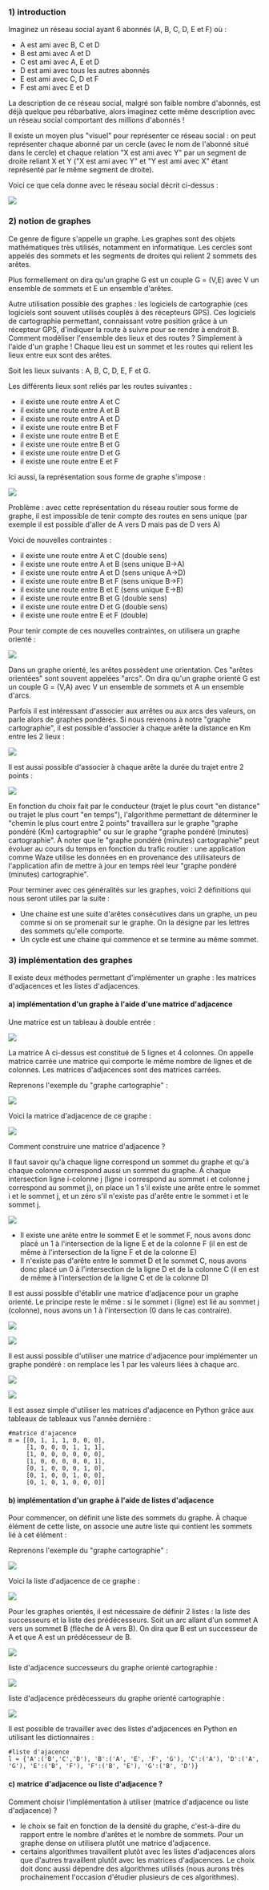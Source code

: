 ### 1) introduction

Imaginez un réseau social ayant 6 abonnés (A, B, C, D, E et F) où :

- A est ami avec B, C et D
- B est ami avec A et D
- C est ami avec A, E et D
- D est ami avec tous les autres abonnés
- E est ami avec C, D et F
- F est ami avec E et D

La description de ce réseau social, malgré son faible nombre d'abonnés, est déjà quelque peu rébarbative, alors imaginez cette même description avec un réseau social comportant des millions d'abonnés !

Il existe un moyen plus "visuel" pour représenter ce réseau social : on peut représenter chaque abonné par un cercle (avec le nom de l'abonné situé dans le cercle) et chaque relation "X est ami avec Y" par un segment de droite reliant X et Y ("X est ami avec Y" et "Y est ami avec X" étant représenté par le même segment de droite).

Voici ce que cela donne avec le réseau social décrit ci-dessus :

![](img/c9c_1.png)

### 2) notion de graphes

Ce genre de figure s'appelle un graphe. Les graphes sont des objets mathématiques très utilisés, notamment en informatique. Les cercles sont appelés des sommets et les segments de droites qui relient 2 sommets des arêtes.

Plus formellement on dira qu'un graphe G est un couple G = (V,E) avec V un ensemble de sommets et E un ensemble d'arêtes.

Autre utilisation possible des graphes : les logiciels de cartographie (ces logiciels sont souvent utilisés couplés à des récepteurs GPS). Ces logiciels de cartographie permettant, connaissant votre position grâce à un récepteur GPS, d'indiquer la route à suivre pour se rendre à endroit B. Comment modéliser l'ensemble des lieux et des routes ? Simplement à l'aide d'un graphe ! Chaque lieu est un sommet et les routes qui relient les lieux entre eux sont des arêtes.

Soit les lieux suivants : A, B, C, D, E, F et G.

Les différents lieux sont reliés par les routes suivantes :

- il existe une route entre A et C
- il existe une route entre A et B
- il existe une route entre A et D
- il existe une route entre B et F
- il existe une route entre B et E
- il existe une route entre B et G
- il existe une route entre D et G
- il existe une route entre E et F

Ici aussi, la représentation sous forme de graphe s'impose :

![](img/c9c_2.png)

Problème : avec cette représentation du réseau routier sous forme de graphe, il est impossible de tenir compte des routes en sens unique (par exemple il est possible d'aller de A vers D mais pas de D vers A)

Voici de nouvelles contraintes :

- il existe une route entre A et C (double sens)
- il existe une route entre A et B (sens unique B->A)
- il existe une route entre A et D (sens unique A->D)
- il existe une route entre B et F (sens unique B->F)
- il existe une route entre B et E (sens unique E->B)
- il existe une route entre B et G (double sens)
- il existe une route entre D et G (double sens)
- il existe une route entre E et F (double)

Pour tenir compte de ces nouvelles contraintes, on utilisera un graphe orienté :

![](img/c9c_3.png)

Dans un graphe orienté, les arêtes possèdent une orientation. Ces "arêtes orientées" sont souvent appelées "arcs". On dira qu'un graphe orienté G est un couple G = (V,A) avec V un ensemble de sommets et A un ensemble d'arcs.

Parfois il est intéressant d'associer aux arrêtes ou aux arcs des valeurs, on parle alors de graphes pondérés. Si nous revenons à notre "graphe cartographie", il est possible d'associer à chaque arête la distance en Km entre les 2 lieux :

![](img/c9c_4.png)

Il est aussi possible d'associer à chaque arête la durée du trajet entre 2 points :

![](img/c9c_5.png)

En fonction du choix fait par le conducteur (trajet le plus court "en distance" ou trajet le plus court "en temps"), l'algorithme permettant de déterminer le "chemin le plus court entre 2 points" travaillera sur le graphe "graphe pondéré (Km) cartographie" ou sur le graphe "graphe pondéré (minutes) cartographie". À noter que le "graphe pondéré (minutes) cartographie" peut évoluer au cours du temps en fonction du trafic routier : une application comme Waze utilise les données en en provenance des utilisateurs de l'application afin de mettre à jour en temps réel leur "graphe pondéré (minutes) cartographie".

Pour terminer avec ces généralités sur les graphes, voici 2 définitions qui nous seront utiles par la suite :

- Une chaine est une suite d'arêtes consécutives dans un graphe, un peu comme si on se promenait sur le graphe. On la désigne par les lettres des sommets qu'elle comporte.
- Un cycle est une chaine qui commence et se termine au même sommet.

### 3) implémentation des graphes

Il existe deux méthodes permettant d'implémenter un graphe : les matrices d'adjacences et les listes d'adjacences.

#### a) implémentation d'un graphe à l'aide d'une matrice d'adjacence

Une matrice est un tableau à double entrée :

![](img/c9c_6.png)

La matrice A ci-dessus est constitué de 5 lignes et 4 colonnes. On appelle matrice carrée une matrice qui comporte le même nombre de lignes et de colonnes. Les matrices d'adjacences sont des matrices carrées.

Reprenons l'exemple du "graphe cartographie" :

![](img/c9c_2.png)

Voici la matrice d'adjacence de ce graphe :

![](img/c9c_7.png)

Comment construire une matrice d'adjacence ?

Il faut savoir qu'à chaque ligne correspond un sommet du graphe et qu'à chaque colonne correspond aussi un sommet du graphe. À chaque intersection ligne i-colonne j (ligne i correspond au sommet i et colonne j correspond au sommet j), on place un 1 s'il existe une arête entre le sommet i et le sommet j, et un zéro s'il n'existe pas d'arête entre le sommet i et le sommet j.

![](img/c9c_8.png)

- Il existe une arête entre le sommet E et le sommet F, nous avons donc placé un 1 à l'intersection de la ligne E et de la colonne F (il en est de même à l'intersection de la ligne F et de la colonne E)
- Il n'existe pas d'arête entre le sommet D et le sommet C, nous avons donc placé un 0 à l'intersection de la ligne D et de la colonne C (il en est de même à l'intersection de la ligne C et de la colonne D)

Il est aussi possible d'établir une matrice d'adjacence pour un graphe orienté. Le principe reste le même : si le sommet i (ligne) est lié au sommet j (colonne), nous avons un 1 à l'intersection (0 dans le cas contraire).

![](img/c9c_3.png)

![](img/c9c_9.png)

Il est aussi possible d'utiliser une matrice d'adjacence pour implémenter un graphe pondéré : on remplace les 1 par les valeurs liées à chaque arc.

![](img/c9c_4.png)

![](img/c9c_10.png)

Il est assez simple d'utiliser les matrices d'adjacence en Python grâce aux tableaux de tableaux vus l'année dernière :

```
#matrice d'ajacence
m = [[0, 1, 1, 1, 0, 0, 0],
     [1, 0, 0, 0, 1, 1, 1],
     [1, 0, 0, 0, 0, 0, 0],
     [1, 0, 0, 0, 0, 0, 1],
     [0, 1, 0, 0, 0, 1, 0],
     [0, 1, 0, 0, 1, 0, 0],
     [0, 1, 0, 1, 0, 0, 0]]

```
#### b) implémentation d'un graphe à l'aide de listes d'adjacence

Pour commencer, on définit une liste des sommets du graphe. À chaque élément de cette liste, on associe une autre liste qui contient les sommets lié à cet élément :

Reprenons l'exemple du "graphe cartographie" :

![](img/c9c_2.png)

Voici la liste d'adjacence de ce graphe :

![](img/c9c_11.png)

Pour les graphes orientés, il est nécessaire de définir 2 listes : la liste des successeurs et la liste des prédécesseurs. Soit un arc allant d'un sommet A vers un sommet B (flèche de A vers B). On dira que B est un successeur de A et que A est un prédécesseur de B.

![](img/c9c_3.png)

liste d'adjacence successeurs du graphe orienté cartographie :

![](img/c9c_13.png)

liste d'adjacence prédécesseurs du graphe orienté cartographie :

![](img/c9c_12.png)

Il est possible de travailler avec des listes d'adjacences en Python en utilisant les dictionnaires :

```
#liste d'ajacence
l = {'A':('B','C','D'), 'B':('A', 'E', 'F', 'G'), 'C':('A'), 'D':('A', 'G'), 'E':('B', 'F'), 'F':('B', 'E'), 'G':('B', 'D')}
```
#### c) matrice d'adjacence ou liste d'adjacence ?

Comment choisir l'implémentation à utiliser (matrice d'adjacence ou liste d'adjacence) ?

- le choix se fait en fonction de la densité du graphe, c'est-à-dire du rapport entre le nombre d'arêtes et le nombre de sommets. Pour un graphe dense on utilisera plutôt une matrice d'adjacence.
- certains algorithmes travaillent plutôt avec les listes d'adjacences alors que d'autres travaillent plutôt avec les matrices d'adjacences. Le choix doit donc aussi dépendre des algorithmes utilisés (nous aurons très prochainement l'occasion d'étudier plusieurs de ces algorithmes).
